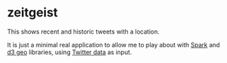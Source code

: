 zeitgeist
=========

This shows recent and historic tweets with a location.

It is just a minimal real application to allow me to play about with [Spark][spark] and [d3 geo][d3.geo] libraries, using 
[Twitter data][twitter-sample] as input.

[spark]: https://spark.apache.org/
[d3.geo]: https://github.com/mbostock/d3/wiki/Geo
[twitter-sample]: https://dev.twitter.com/streaming/reference/get/statuses/sample
